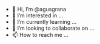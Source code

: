 - 👋 Hi, I’m @agusgrana
- 👀 I’m interested in ...
- 🌱 I’m currently learning ...
- 💞️ I’m looking to collaborate on ...
- 📫 How to reach me ...

<!---
agusgrana/agusgrana is a ✨ special ✨ repository because its `README.md` (this file) appears on your GitHub profile.
You can click the Preview link to take a look at your changes.
--->
